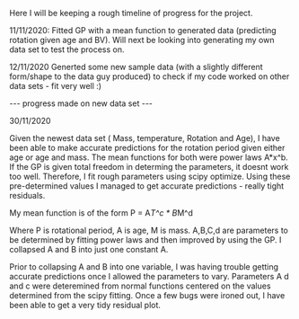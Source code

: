 Here I will be keeping a rough timeline of progress for the project.

11/11/2020:
Fitted GP with a mean function to generated data (predicting rotation given age and BV). Will next be looking into generating my own data set to test the process on. 

12/11/2020
Generted some new sample data (with a slightly different form/shape to the data guy produced) to check if my code worked on other data sets - fit very well :)

--- progress made on new data set ---

30/11/2020

Given the newest data set ( Mass, temperature, Rotation and Age), I have been able to make accurate predictions for the rotation period given either age or age and mass. The mean functions for both were power laws A*x^b. If the GP is given total freedom in determing the parameters, it doesnt work too well. Therefore, I fit rough parameters using scipy optimize. Using these pre-determined values I managed to get accurate predictions - really tight residuals. 

My mean function is of the form P = A*T^c * B*M^d

Where P is rotational period, A is age, M is mass. A,B,C,d are parameters to be determined by fitting power laws and then improved by using the GP. I collapsed A and B into just one constant A. 

Prior to collapsing A and B into one variable, I was having trouble getting accurate predictions once I allowed the parameters to vary.
Parameters A d and c were deteremined from normal functions centered on the values determined from the scipy fitting. 
Once a few bugs were ironed out, I have been able to get a very tidy residual plot.
